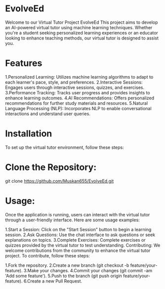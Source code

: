 # EvolveEd
Welcome to our Virtual Tutor Project EvolveEd This project aims to develop an AI-powered virtual tutor using machine learning techniques. Whether you're a student seeking personalized learning experiences or an educator looking to enhance teaching methods, our virtual tutor is designed to assist you.

# Features
1.Personalized Learning: Utilizes machine learning algorithms to adapt to each learner's pace, style, and preferences.
2.Interactive Sessions: Engages users through interactive sessions, quizzes, and exercises.
3.Performance Tracking: Tracks user progress and provides insights to enhance learning outcomes.
4.AI Recommendations: Offers personalized recommendations for further study materials and resources.
5.Natural Language Processing (NLP): Incorporates NLP to enable conversational interactions and understand user queries.
# Installation
To set up the virtual tutor environment, follow these steps:

# Clone the Repository:
git clone https://github.com/Muskan655/EvolveEd.git

# Usage:
Once the application is running, users can interact with the virtual tutor through a user-friendly interface. Here are some usage examples:

1.Start a Session: Click on the "Start Session" button to begin a learning session.
2.Ask Questions: Use the chat interface to ask questions or seek explanations on topics.
3.Complete Exercises: Complete exercises or quizzes provided by the virtual tutor to test understanding.
Contributing:
We welcome contributions from the community to enhance the virtual tutor project. To contribute, follow these steps:

1.Fork the repository.
2.Create a new branch (git checkout -b feature/your-feature).
3.Make your changes.
4.Commit your changes (git commit -am 'Add some feature').
5.Push to the branch (git push origin feature/your-feature).
6.Create a new Pull Request.

